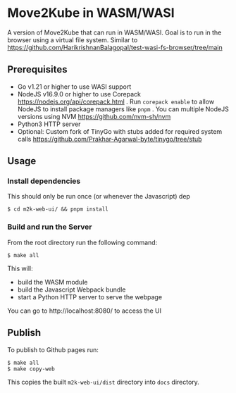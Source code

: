 # Move2Kube in WASM/WASI

A version of Move2Kube that can run in WASM/WASI.
Goal is to run in the browser using a virtual file system.
Similar to https://github.com/HarikrishnanBalagopal/test-wasi-fs-browser/tree/main

## Prerequisites

- Go v1.21 or higher to use WASI support
- NodeJS v16.9.0 or higher to use Corepack https://nodejs.org/api/corepack.html . Run `corepack enable` to allow NodeJS to install package managers like `pnpm` . You can multiple NodeJS versions using NVM https://github.com/nvm-sh/nvm
- Python3 HTTP server
- Optional: Custom fork of TinyGo with stubs added for required system calls https://github.com/Prakhar-Agarwal-byte/tinygo/tree/stub

## Usage

### Install dependencies

This should only be run once (or whenever the Javascript) dep

```shell
$ cd m2k-web-ui/ && pnpm install
```

### Build and run the Server

From the root directory run the following command:

```shell
$ make all
```

This will:
- build the WASM module
- build the Javascript Webpack bundle
- start a Python HTTP server to serve the webpage

You can go to http://localhost:8080/ to access the UI

## Publish

To publish to Github pages run:

```
$ make all
$ make copy-web
```

This copies the built `m2k-web-ui/dist` directory into `docs` directory.
